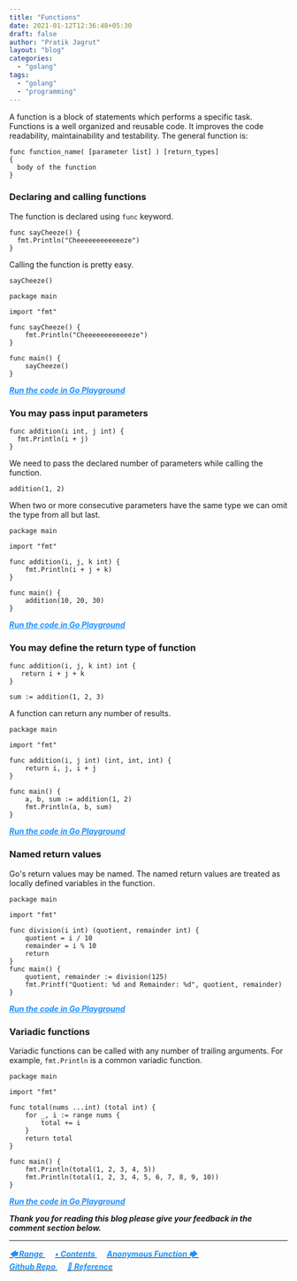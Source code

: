```yaml
---
title: "Functions"
date: 2021-01-12T12:36:48+05:30
draft: false
author: "Pratik Jagrut"
layout: "blog"
categories:
  - "golang"
tags:
  - "golang"
  - "programming"
---
```


A function is a block of statements which performs a specific task. Functions is a well organized and reusable code. It improves the code readability, maintainability and testability. The general function is: 

```
func function_name( [parameter list] ) [return_types]
{
  body of the function
}
```

### Declaring and calling functions

The function is declared using `func` keyword.

```
func sayCheeze() {
  fmt.Println("Cheeeeeeeeeeeeze")
}
```
Calling the function is pretty easy.

```
sayCheeze()
```

```
package main

import "fmt"

func sayCheeze() {
	fmt.Println("Cheeeeeeeeeeeeze")
}

func main() {
	sayCheeze()
}
```
***<a href="https://play.golang.org/p/sz4RmqzeqZZ" style="color:DodgerBlue" target="_blank">Run the code in Go Playground</a>***

### You may pass input parameters

```
func addition(i int, j int) {
  fmt.Println(i + j)
}
```

We need to pass the declared number of parameters while calling the function.

```
addition(1, 2)
```

When two or more consecutive parameters have the same type we can omit the type from all but last.

```
package main

import "fmt"

func addition(i, j, k int) {
	fmt.Println(i + j + k)
}

func main() {
	addition(10, 20, 30)
}
```
***<a href="https://play.golang.org/p/Hd3WlDtdSbI" style="color:DodgerBlue" target="_blank">Run the code in Go Playground</a>***

### You may define the return type of function

```
func addition(i, j, k int) int {
   return i + j + k
}
```
```
sum := addition(1, 2, 3)
```

A function can return any number of results.

```
package main

import "fmt"

func addition(i, j int) (int, int, int) {
	return i, j, i + j
}

func main() {
	a, b, sum := addition(1, 2)
	fmt.Println(a, b, sum)
}
```
***<a href="https://play.golang.org/p/hqkVQEkp_Ik" style="color:DodgerBlue" target="_blank">Run the code in Go Playground</a>***

### Named return values

Go's return values may be named. The named return values are treated as locally defined variables in the function.

```
package main

import "fmt"

func division(i int) (quotient, remainder int) {
	quotient = i / 10
	remainder = i % 10
	return
}
func main() {
	quotient, remainder := division(125)
	fmt.Printf("Quotient: %d and Remainder: %d", quotient, remainder)
}
```
***<a href="https://play.golang.org/p/4mOb0aPX7B2" style="color:DodgerBlue" target="_blank">Run the code in Go Playground</a>***

### Variadic functions

Variadic functions can be called with any number of trailing arguments. 
For example, `fmt.Println` is a common variadic function.

```
package main

import "fmt"

func total(nums ...int) (total int) {
	for _, i := range nums {
		total += i
	}
	return total
}

func main() {
	fmt.Println(total(1, 2, 3, 4, 5))
	fmt.Println(total(1, 2, 3, 4, 5, 6, 7, 8, 9, 10))
}
```
***<a href="https://play.golang.org/p/g0EkydaW9k2" style="color:DodgerBlue" target="_blank">Run the code in Go Playground</a>***

***Thank you for reading this blog please give your feedback in the comment section below.***
<hr>

<a href="/blog/golang/range">
  <b style="color:DodgerBlue">
    <i>🡄 Range</i>
  </b>
</a> &emsp;

<a href="/blog/golang/contents">
  <b style="color:DodgerBlue">
    <i>• Contents</i>
  </b>
</a>  &emsp;

<a href="/blog/golang/anonymous_func">
    <b style="color:DodgerBlue">
        <i>Anonymous Function 🡆</i>
    </b>
</a>  &emsp;

<br>

<a href="https://github.com/pratikjagrut/go-tutorial" target="_blank">
  <b style="color:DodgerBlue" class="fab fa-github">
    <i>Github Repo</i>
  </b>
</a>  &emsp;

<a href="https://github.com/pratikjagrut/go-tutorial/blob/master/REFERENCE.md" target="_blank">
  <b style="color:DodgerBlue">
    <i>&#128279; Reference</i>
  </b>
</a>